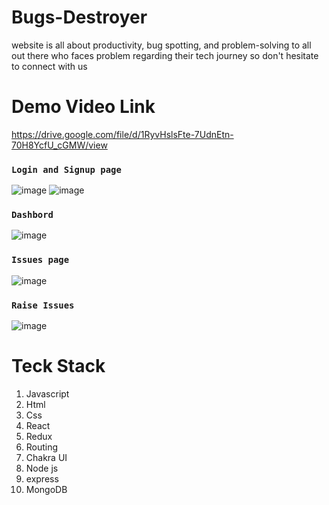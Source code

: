 # Bugs-Destroyer
website is all about productivity, bug spotting, and problem-solving to all out there who faces problem regarding their tech journey so don't hesitate to connect with us

# Demo Video Link 
https://drive.google.com/file/d/1RyvHslsFte-7UdnEtn-70H8YcfU_cGMW/view
### `Login and Signup page`
![image](https://user-images.githubusercontent.com/99539536/182072185-5a00c845-42cf-4fda-b997-69d8515f37f0.png)
![image](https://user-images.githubusercontent.com/99539536/182072211-21e97830-de65-4708-9569-b594aeaa63e0.png)

### `Dashbord`
![image](https://user-images.githubusercontent.com/99539536/182072480-91681a22-4e7a-4b4f-9681-0c6e2aa65d62.png)

### `Issues page`
![image](https://user-images.githubusercontent.com/99539536/182072549-eba8e408-d8c2-4b6d-a3e1-410fd8564fba.png)

### `Raise Issues`
![image](https://user-images.githubusercontent.com/99539536/182072614-aaf4adea-f598-4446-b923-1a771a93b6bd.png)

# Teck Stack

<ol>
  <li>Javascript</li>
   <li>Html</li>
   <li>Css</li>
   <li>React</li>
   <li>Redux</li>
   <li>Routing</li>
    <li>Chakra UI</li>
  <li>Node js</li>
     <li>express</li>
   <li>MongoDB</li>
  </ol>
